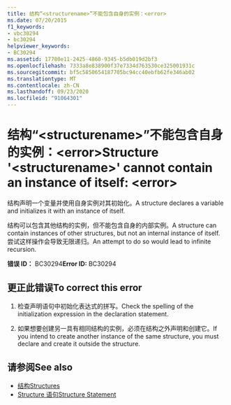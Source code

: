 ```yaml
---
title: 结构“<structurename>”不能包含自身的实例：<error>
ms.date: 07/20/2015
f1_keywords:
- vbc30294
- bc30294
helpviewer_keywords:
- BC30294
ms.assetid: 17780e11-2425-4860-9345-b5db019d2bf3
ms.openlocfilehash: 7333a8e838900f37e7334d763530ce325001931c
ms.sourcegitcommit: bf5c5850654187705bc94cc40ebfb62fe346ab02
ms.translationtype: MT
ms.contentlocale: zh-CN
ms.lasthandoff: 09/23/2020
ms.locfileid: "91064301"
---
```

# <a name="structure-structurename-cannot-contain-an-instance-of-itself-error"></a><span data-ttu-id="edfe0-102">结构“\<structurename>”不能包含自身的实例：\<error></span><span class="sxs-lookup"><span data-stu-id="edfe0-102">Structure '\<structurename>' cannot contain an instance of itself: \<error></span></span>

<span data-ttu-id="edfe0-103">结构声明一个变量并使用自身实例对其初始化。</span><span class="sxs-lookup"><span data-stu-id="edfe0-103">A structure declares a variable and initializes it with an instance of itself.</span></span>  
  
 <span data-ttu-id="edfe0-104">结构可以包含其他结构的实例，但不能包含自身的内部实例。</span><span class="sxs-lookup"><span data-stu-id="edfe0-104">A structure can contain instances of other structures, but not an internal instance of itself.</span></span> <span data-ttu-id="edfe0-105">尝试这样操作会导致无限递归。</span><span class="sxs-lookup"><span data-stu-id="edfe0-105">An attempt to do so would lead to infinite recursion.</span></span>  
  
 <span data-ttu-id="edfe0-106">**错误 ID：** BC30294</span><span class="sxs-lookup"><span data-stu-id="edfe0-106">**Error ID:** BC30294</span></span>  
  
## <a name="to-correct-this-error"></a><span data-ttu-id="edfe0-107">更正此错误</span><span class="sxs-lookup"><span data-stu-id="edfe0-107">To correct this error</span></span>  
  
1. <span data-ttu-id="edfe0-108">检查声明语句中初始化表达式的拼写。</span><span class="sxs-lookup"><span data-stu-id="edfe0-108">Check the spelling of the initialization expression in the declaration statement.</span></span>  
  
2. <span data-ttu-id="edfe0-109">如果想要创建另一具有相同结构的实例，必须在结构之外声明和创建它。</span><span class="sxs-lookup"><span data-stu-id="edfe0-109">If you intend to create another instance of the same structure, you must declare and create it outside the structure.</span></span>  
  
## <a name="see-also"></a><span data-ttu-id="edfe0-110">请参阅</span><span class="sxs-lookup"><span data-stu-id="edfe0-110">See also</span></span>

- [<span data-ttu-id="edfe0-111">结构</span><span class="sxs-lookup"><span data-stu-id="edfe0-111">Structures</span></span>](../programming-guide/language-features/data-types/structures.md)
- [<span data-ttu-id="edfe0-112">Structure 语句</span><span class="sxs-lookup"><span data-stu-id="edfe0-112">Structure Statement</span></span>](../language-reference/statements/structure-statement.md)
